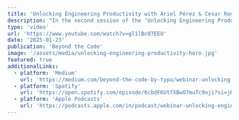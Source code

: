 ```yaml
---
title: 'Unlocking Engineering Productivity with Ariel Pérez & Cesar Rodriguez'
description: "In the second session of the 'Unlocking Engineering Productivity' webinar by Typo, host Kovid Batra engages engineering leaders Cesar Rodriguez and Ariel Pérez in a conversation about building high-performing development teams."
type: 'video'
url: 'https://www.youtube.com/watch?v=gl1lBcO7EEU'
date: '2025-01-23'
publication: 'Beyond the Code'
image: '/assets/media/unlocking-engineering-productivity-hero.jpg'
featured: true
additionalLinks:
  - platform: 'Medium'
    url: 'https://medium.com/beyond-the-code-by-typo/webinar-unlocking-engineering-productivity-with-ariel-p%C3%A9rez-cesar-rodriguez-259d8e5d69f2'
  - platform: 'Spotify'
    url: 'https://open.spotify.com/episode/6cbdFKUtfXBwO7muTc9oji?si=jHE6R0E0QeKB8oQsdCK2xA'
  - platform: 'Apple Podcasts'
    url: 'https://podcasts.apple.com/in/podcast/webinar-unlocking-engineering-productivity-ariel-p%C3%A9rez/id1729467556?i=1000686676169'
---
```


